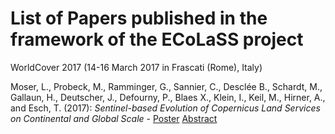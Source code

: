 # List of Papers published in the framework of the ECoLaSS project


WorldCover 2017 (14-16 March 2017 in Frascati (Rome), Italy)

Moser, L., Probeck, M., Ramminger, G., Sannier, C., Desclée B., Schardt, M., Gallaun, H., Deutscher, J., Defourny, P., Blaes X., Klein, I., Keil, M., Hirner, A., and Esch, T. (2017): _Sentinel-based Evolution of Copernicus Land Services on Continental and Global Scale_ - [Poster](https://github.com/Sophie-Villerot/Sentinel-for-CLMS-Papers/blob/master/Publications_related_to_the_project_ECoLaSS/ECoLaSS_Publications/MoserL_etal_2017_Copernicus_Evolution_Sentinel__Poster_WorldCover.pdf) [Abstract](https://github.com/Sophie-Villerot/Sentinel-for-CLMS-Papers/blob/master/Publications_related_to_the_project_ECoLaSS/ECoLaSS_Publications/MoserL_etal_2017_Copernicus_Evolution_Sentinel__Abstract_WorldCover.pdf)
